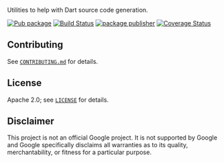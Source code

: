 Utilities to help with Dart source code generation.

[![Pub package](https://img.shields.io/pub/v/source_helper.svg)](https://pub.dev/packages/source_helper)
[![Build Status](https://github.com/google/source_helper.dart/workflows/Dart/badge.svg?branch=main)](https://github.com/google/source_helper.dart/actions?query=workflow%3A%22Dart%22+branch%3Amain)
[![package publisher](https://img.shields.io/pub/publisher/source_helper.svg)](https://pub.dev/packages/source_helper/publisher)
[![Coverage Status](https://coveralls.io/repos/github/google/source_helper.dart/badge.svg)](https://coveralls.io/github/google/source_helper.dart)

## Contributing

See [`CONTRIBUTING.md`](CONTRIBUTING.md) for details.

## License

Apache 2.0; see [`LICENSE`](LICENSE) for details.

## Disclaimer

This project is not an official Google project. It is not supported by
Google and Google specifically disclaims all warranties as to its quality,
merchantability, or fitness for a particular purpose.
